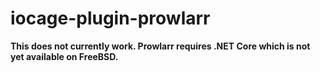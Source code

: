 # iocage-plugin-prowlarr

**This does not currently work. Prowlarr requires .NET Core which is not yet available on FreeBSD.**
